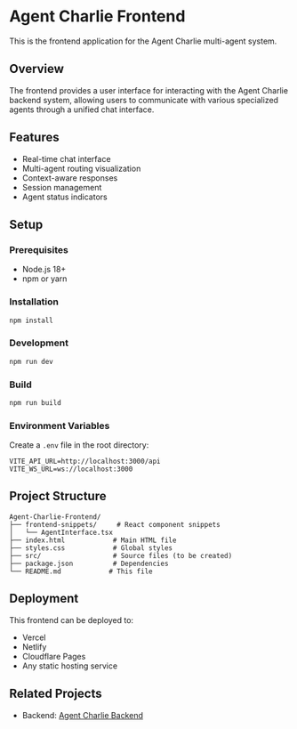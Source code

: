 # Agent Charlie Frontend

This is the frontend application for the Agent Charlie multi-agent system.

## Overview
The frontend provides a user interface for interacting with the Agent Charlie backend system, allowing users to communicate with various specialized agents through a unified chat interface.

## Features
- Real-time chat interface
- Multi-agent routing visualization
- Context-aware responses
- Session management
- Agent status indicators

## Setup

### Prerequisites
- Node.js 18+ 
- npm or yarn

### Installation
```bash
npm install
```

### Development
```bash
npm run dev
```

### Build
```bash
npm run build
```

### Environment Variables
Create a `.env` file in the root directory:
```
VITE_API_URL=http://localhost:3000/api
VITE_WS_URL=ws://localhost:3000
```

## Project Structure
```
Agent-Charlie-Frontend/
├── frontend-snippets/     # React component snippets
│   └── AgentInterface.tsx
├── index.html            # Main HTML file
├── styles.css            # Global styles
├── src/                  # Source files (to be created)
├── package.json          # Dependencies
└── README.md            # This file
```

## Deployment
This frontend can be deployed to:
- Vercel
- Netlify
- Cloudflare Pages
- Any static hosting service

## Related Projects
- Backend: [Agent Charlie Backend](../agent-Charlie)
